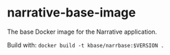 # narrative-base-image
The base Docker image for the Narrative application.

Build with:
`docker build -t kbase/narrbase:$VERSION .`

